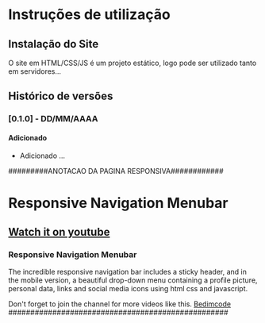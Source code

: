 # Instruções de utilização

## Instalação do Site

O site em HTML/CSS/JS é um projeto estático, logo pode ser utilizado tanto em servidores...

## Histórico de versões

### [0.1.0] - DD/MM/AAAA
#### Adicionado
- Adicionado ...



#########ANOTACAO DA PAGINA RESPONSIVA############
# Responsive Navigation Menubar
## [Watch it on youtube](https://youtu.be/1sBYOt3d1DA)
### Responsive Navigation Menubar
The incredible responsive navigation bar includes a sticky header, and in the mobile version, a beautiful drop-down menu containing a profile picture, personal data, links and social media icons using html css and javascript.

Don't forget to join the channel for more videos like this.
[Bedimcode](https://www.youtube.com/c/Bedimcode)
##################################################